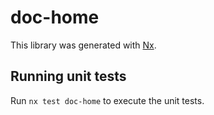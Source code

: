# doc-home

This library was generated with [Nx](https://nx.dev).

## Running unit tests

Run `nx test doc-home` to execute the unit tests.
